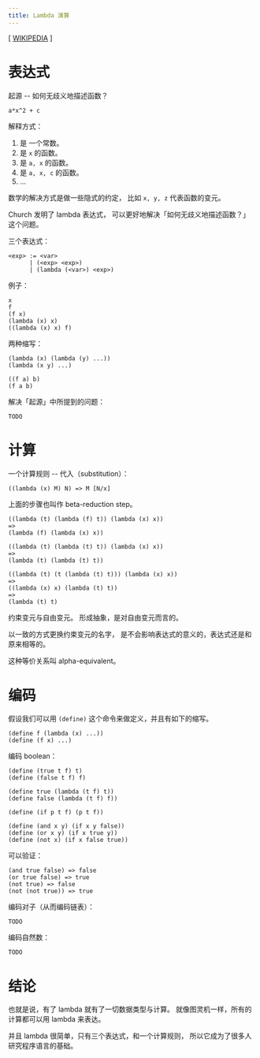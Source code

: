 ```yaml
---
title: Lambda 演算
---
```


[ [WIKIPEDIA](https://en.wikipedia.org/wiki/Lambda_calculus) ]

# 表达式

起源 -- 如何无歧义地描述函数？

```
a*x^2 + c
```

解释方式：

1. 是 一个常数。
2. 是 `x` 的函数。
3. 是 `a, x` 的函数。
4. 是 `a, x, c` 的函数。
5. ...

数学的解决方式是做一些隐式的约定，
比如 `x, y, z` 代表函数的变元。

Church 发明了 lambda 表达式，
可以更好地解决「如何无歧义地描述函数？」这个问题。

三个表达式：

```
<exp> := <var>
      | (<exp> <exp>)
      | (lambda (<var>) <exp>)
```

例子：

```
x
f
(f x)
(lambda (x) x)
((lambda (x) x) f)
```

两种缩写：

```
(lambda (x) (lambda (y) ...))
(lambda (x y) ...)
```

```
((f a) b)
(f a b)
```

解决「起源」中所提到的问题：

```
TODO
```

# 计算

一个计算规则 -- 代入（substitution）：

```
((lambda (x) M) N) => M [N/x]
```

上面的步骤也叫作 beta-reduction step。

```
((lambda (t) (lambda (f) t)) (lambda (x) x))
=>
(lambda (f) (lambda (x) x))

((lambda (t) (lambda (t) t)) (lambda (x) x))
=>
(lambda (t) (lambda (t) t))

((lambda (t) (t (lambda (t) t))) (lambda (x) x))
=>
((lambda (x) x) (lambda (t) t))
=>
(lambda (t) t)
```

约束变元与自由变元。
形成抽象，是对自由变元而言的。

以一致的方式更换约束变元的名字，
是不会影响表达式的意义的，表达式还是和原来相等的。

这种等价关系叫 alpha-equivalent。

# 编码

假设我们可以用 `(define)` 这个命令来做定义，并且有如下的缩写。

```
(define f (lambda (x) ...))
(define (f x) ...)
```

编码 boolean：

```
(define (true t f) t)
(define (false t f) f)

(define true (lambda (t f) t))
(define false (lambda (t f) f))

(define (if p t f) (p t f))

(define (and x y) (if x y false))
(define (or x y) (if x true y))
(define (not x) (if x false true))
```

可以验证：

```
(and true false) => false
(or true false) => true
(not true) => false
(not (not true)) => true
```

编码对子（从而编码链表）：

```
TODO
```

编码自然数：

```
TODO
```

# 结论

也就是说，有了 lambda 就有了一切数据类型与计算。
就像图灵机一样，所有的计算都可以用 lambda 来表达。

并且 lambda 很简单，只有三个表达式，和一个计算规则，
所以它成为了很多人研究程序语言的基础。
